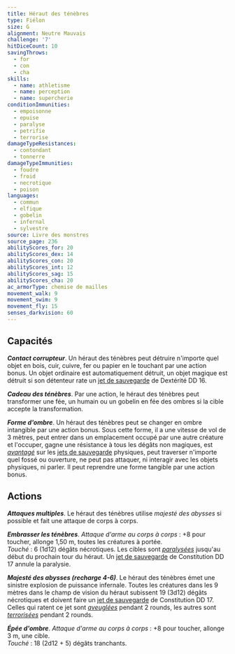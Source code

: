 ```yaml
---
title: Héraut des ténèbres
type: Fiélon
size: G
alignment: Neutre Mauvais
challenge: '7'
hitDiceCount: 10
savingThrows:
  - for
  - con
  - cha
skills:
  - name: athletisme
  - name: perception
  - name: supercherie
conditionImmunities:
  - empoisonne
  - epuise
  - paralyse
  - petrifie
  - terrorise
damageTypeResistances:
  - contondant
  - tonnerre
damageTypeImmunities:
  - foudre
  - froid
  - necrotique
  - poison
languages:
  - commun
  - elfique
  - gobelin
  - infernal
  - sylvestre
source: Livre des monstres
source_page: 236
abilityScores_for: 20
abilityScores_dex: 14
abilityScores_con: 20
abilityScores_int: 12
abilityScores_sag: 15
abilityScores_cha: 20
ac_armorType: chemise de mailles
movement_walk: 9
movement_swim: 9
movement_fly: 15
senses_darkvision: 60
---
```

## Capacités
_**Contact corrupteur**_. Un héraut des ténèbres peut détruire n'importe quel objet en bois, cuir, cuivre, fer ou papier en le touchant par une action bonus. Un objet ordinaire est automatiquement détruit, un objet magique est détruit si son détenteur rate un [jet de sauvegarde](/utiliser-les-caracteristiques/#jets-de-sauvegarde) de Dextérité DD 16.

_**Cadeau des ténèbres**_. Par une action, le héraut des ténèbres peut transformer une fée, un humain ou un gobelin en fée des ombres si la cible accepte la transformation.

_**Forme d'ombre**_. Un héraut des ténèbres peut se changer en ombre intangible par une action bonus. Sous cette forme, il a une vitesse de vol de 3 mètres, peut entrer dans un emplacement occupé par une autre créature et l'occuper, gagne une résistance à tous les dégâts non magiques, est [_avantagé_](/utiliser-les-caracteristiques/#avantage-et-desavantage) sur les [jets de sauvegarde](/utiliser-les-caracteristiques/#jets-de-sauvegarde) physiques, peut traverser n'importe quel fossé ou ouverture, ne peut pas attaquer, ni interagir avec les objets physiques, ni parler. Il peut reprendre une forme tangible par une action bonus.

## Actions
_**Attaques multiples**_. Le héraut des ténèbres utilise _majesté des abysses_ si possible et fait une attaque de corps à corps.

_**Embrasser les ténèbres**_. _Attaque d'arme au corps à corps_ : +8 pour toucher, allonge 1,50 m, toutes les créatures à portée.  
_Touché_ : 6 (1d12) dégâts nécrotiques. Les cibles sont [_paralysées_](/gerer-la-sante-du-personnage/#paralyse) jusqu'au début du prochain tour du héraut. Un [jet de sauvegarde](/utiliser-les-caracteristiques/#jets-de-sauvegarde) de Constitution DD 17 annule la paralysie.

_**Majesté des abysses (recharge 4-6)**_. Le héraut des ténèbres émet une sinistre explosion de puissance infernale. Toutes les créatures dans les 9 mètres dans le champ de vision du héraut subissent 19 (3d12) dégâts nécrotiques et doivent faire un [jet de sauvegarde](/utiliser-les-caracteristiques/#jets-de-sauvegarde) de Constitution DD 17. Celles qui ratent ce jet sont [_aveuglées_](/gerer-la-sante-du-personnage/#aveugle) pendant 2 rounds, les autres sont [_terrorisées_](/gerer-la-sante-du-personnage/#terrorise) pendant 2 rounds.

_**Épée d'ombre**_. _Attaque d'arme au corps à corps_ : +8 pour toucher, allonge 3 m, une cible.  
_Touché_ : 18 (2d12 + 5) dégâts tranchants.
